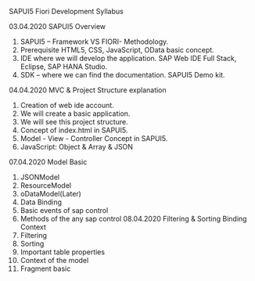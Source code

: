 SAPUI5 Fiori Development Syllabus

03.04.2020  SAPUI5 Overview
1.	SAPUI5 – Framework VS FIORI- Methodology.
2.	Prerequisite HTML5, CSS, JavaScript, OData basic concept.
3.	IDE where we will develop the application. SAP Web IDE Full Stack, Eclipse, SAP HANA Studio.
4.	SDK – where we can find the documentation. SAPUI5 Demo kit.

04.04.2020 MVC & Project Structure explanation 
1.	Creation of web ide account.
2.	We will create a basic application.
3.	We will see this project structure.
4.	Concept of index.html in SAPUI5.
5.	Model - View - Controller Concept in SAPUI5.
6.	JavaScript: Object & Array & JSON

07.04.2020 Model Basic
1.	JSONModel
2.	ResourceModel
3.	oDataModel(Later)
4.	Data Binding
5.	Basic events of sap control
6.	Methods of the any sap control
08.04.2020 Filtering & Sorting Binding Context
1.	Filtering
2.	Sorting
3.	Important table properties
4.	Context of the model
5.	Fragment basic


